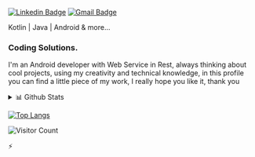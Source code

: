 [![Linkedin Badge](https://img.shields.io/badge/-LinkedIn-blue?style=flat&logo=Linkedin&logoColor=white&link=https://www.linkedin.com/in/newton-cesar-0468171b7/)](https://www.linkedin.com/in/newton-cesar-0468171b7/)
[![Gmail Badge](https://img.shields.io/badge/-Gmail-c14438?style=flat&logo=Gmail&logoColor=white&link=mailto:newtoncesar.dev@gmail.com)](mailto:newtoncesar.dev@gmail.com)

Kotlin | Java | Android & more...

### Coding Solutions.

I'm an Android developer with Web Service in Rest, always thinking about cool projects, using my creativity and technical knowledge, in this profile you can find a little piece of my work, I really hope you like it, thank you

<details>
<summary>📊 Github Stats</summary>
<p align="left"> <img src="https://github-readme-stats.vercel.app/api?username=NewtonCesarRoncari&show_icons=true&theme=gotham" alt="Ayushi Rawat | Stats" />
</details>

[![Top Langs](https://github-readme-stats.vercel.app/api/top-langs/?username=NewtonCesarRoncari&layout=compact&theme=gotham)](https://github.com/anuraghazra/github-readme-stats)

![Visitor Count](https://profile-counter.glitch.me/{NewtonCesarRoncari}/count.svg)

⚡
